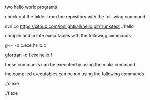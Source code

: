 two hello world programs

check out the folder from the repository with the following command

  svn co https://github.com/jonlighthall/hello.git/trunk/test ./hello

compile and create executables with the following commands

  g++ -o c.exe hello.c

  gfortran -o f.exe hello.f

these commands can be executed by using the make command

the compiled executables can be run using the following commands
  
  ./c.exe
  
  ./f.exe
